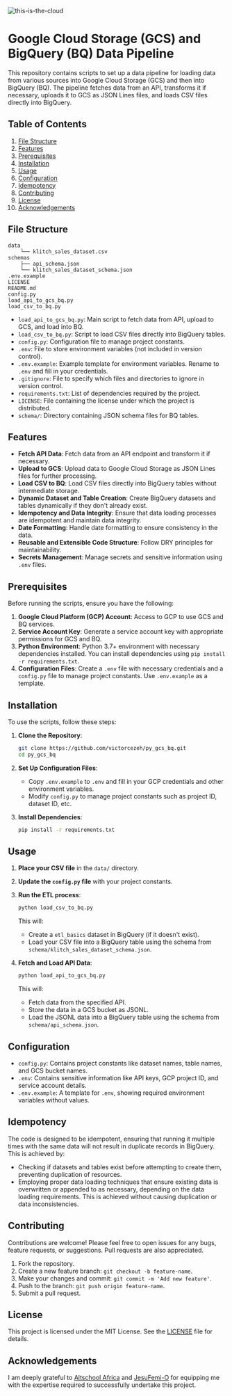 ![this-is-the-cloud](https://github.com/victorcezeh/data-engineering-final-semester-portfolio/assets/129629266/38d4437e-e9b8-4479-92aa-7695047db583)



# Google Cloud Storage (GCS) and BigQuery (BQ) Data Pipeline

This repository contains scripts to set up a data pipeline for loading data from various sources into Google Cloud Storage (GCS) and then into BigQuery (BQ). The pipeline fetches data from an API, transforms it if necessary, uploads it to GCS as JSON Lines files, and loads CSV files directly into BigQuery.

## Table of Contents
1. [File Structure](#file-structure)
2. [Features](#features)
3. [Prerequisites](#prerequisites)
4. [Installation](#installation)
5. [Usage](#usage)
6. [Configuration](#configuration)
7. [Idempotency](#idempotency)
8. [Contributing](#contributing)
9. [License](#license)
10. [Acknowledgements](#acknowledgements)

## File Structure

```
data
    └── klitch_sales_dataset.csv
schemas
    ├── api_schema.json
    └── klitch_sales_dataset_schema.json
.env.example
LICENSE
README.md
config.py
load_api_to_gcs_bq.py
load_csv_to_bq.py
```

- `load_api_to_gcs_bq.py`: Main script to fetch data from API, upload to GCS, and load into BQ.
- `load_csv_to_bq.py`: Script to load CSV files directly into BigQuery tables.
- `config.py`: Configuration file to manage project constants.
- `.env`: File to store environment variables (not included in version control).
- `.env.example`: Example template for environment variables. Rename to `.env` and fill in your credentials.
- `.gitignore`: File to specify which files and directories to ignore in version control.
- `requirements.txt`: List of dependencies required by the project.
- `LICENSE`: File containing the license under which the project is distributed.
- `schema/`: Directory containing JSON schema files for BQ tables.

## Features

- **Fetch API Data**: Fetch data from an API endpoint and transform it if necessary.
- **Upload to GCS**: Upload data to Google Cloud Storage as JSON Lines files for further processing.
- **Load CSV to BQ**: Load CSV files directly into BigQuery tables without intermediate storage.
- **Dynamic Dataset and Table Creation**: Create BigQuery datasets and tables dynamically if they don't already exist.
- **Idempotency and Data Integrity**: Ensure that data loading processes are idempotent and maintain data integrity.
- **Date Formatting**: Handle date formatting to ensure consistency in the data.
- **Reusable and Extensible Code Structure**: Follow DRY principles for maintainability.
- **Secrets Management**: Manage secrets and sensitive information using `.env` files.

## Prerequisites

Before running the scripts, ensure you have the following:

1. **Google Cloud Platform (GCP) Account**: Access to GCP to use GCS and BQ services.
2. **Service Account Key**: Generate a service account key with appropriate permissions for GCS and BQ.
3. **Python Environment**: Python 3.7+ environment with necessary dependencies installed. You can install dependencies using `pip install -r requirements.txt`.
4. **Configuration Files**: Create a `.env` file with necessary credentials and a `config.py` file to manage project constants. Use `.env.example` as a template.

## Installation

To use the scripts, follow these steps:

1. **Clone the Repository**:

    ```bash
    git clone https://github.com/victorcezeh/py_gcs_bq.git
    cd py_gcs_bq
    ```

2. **Set Up Configuration Files**:

    - Copy `.env.example` to `.env` and fill in your GCP credentials and other environment variables.
    - Modify `config.py` to manage project constants such as project ID, dataset ID, etc.

3. **Install Dependencies**:

    ```bash
    pip install -r requirements.txt
    ```

## Usage

1. **Place your CSV file** in the `data/` directory.
2. **Update the `config.py` file** with your project constants.
3. **Run the ETL process**:

    ```bash
    python load_csv_to_bq.py
    ```

    This will:
    - Create a `etl_basics` dataset in BigQuery (if it doesn't exist).
    - Load your CSV file into a BigQuery table using the schema from `schema/klitch_sales_dataset_schema.json`.

4. **Fetch and Load API Data**:

    ```bash
    python load_api_to_gcs_bq.py
    ```

    This will:
    - Fetch data from the specified API.
    - Store the data in a GCS bucket as JSONL.
    - Load the JSONL data into a BigQuery table using the schema from `schema/api_schema.json`.

## Configuration

- `config.py`: Contains project constants like dataset names, table names, and GCS bucket names.
- `.env`: Contains sensitive information like API keys, GCP project ID, and service account details.
- `.env.example`: A template for `.env`, showing required environment variables without values.

## Idempotency

The code is designed to be idempotent, ensuring that running it multiple times with the same data will not result in duplicate records in BigQuery. This is achieved by:

- Checking if datasets and tables exist before attempting to create them, preventing duplication of resources.
- Employing proper data loading techniques that ensure existing data is overwritten or appended to as necessary, depending on the data loading requirements. This is achieved without causing duplication or data inconsistencies.

## Contributing

Contributions are welcome! Please feel free to open issues for any bugs, feature requests, or suggestions. Pull requests are also appreciated.

1. Fork the repository.
2. Create a new feature branch: `git checkout -b feature-name`.
3. Make your changes and commit: `git commit -m 'Add new feature'`.
4. Push to the branch: `git push origin feature-name`.
5. Submit a pull request.

## License

This project is licensed under the MIT License. See the [LICENSE](LICENSE) file for details.


## Acknowledgements

I am deeply grateful to [Altschool Africa](https://altschoolafrica.com/) and [JesuFemi-O](https://github.com/JesuFemi-O) for equipping me with the expertise required to successfully undertake this project.
